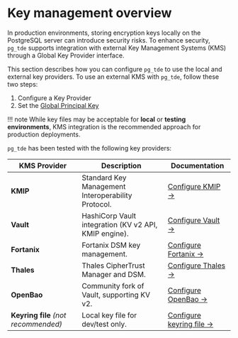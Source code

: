 # Key management overview

In production environments, storing encryption keys locally on the PostgreSQL server can introduce security risks. To enhance security, `pg_tde` supports integration with external Key Management Systems (KMS) through a Global Key Provider interface.

This section describes how you can configure `pg_tde` to use the local and external key providers.
To use an external KMS with `pg_tde`, follow these two steps:

1. Configure a Key Provider
2. Set the [Global Principal Key](set-principal-key.md)

!!! note
     While key files may be acceptable for **local** or **testing environments**, KMS integration is the recommended approach for production deployments.

`pg_tde` has been tested with the following key providers:

| KMS Provider       | Description                                           | Documentation |
|--------------------|-------------------------------------------------------|---------------|
| **KMIP**           | Standard Key Management Interoperability Protocol.    | [Configure KMIP →](kmip-server.md) |
| **Vault**          | HashiCorp Vault integration (KV v2 API, KMIP engine). | [Configure Vault →](vault.md) |
| **Fortanix**       | Fortanix DSM key management.                          | [Configure Fortanix →](kmip-fortanix.md) |
| **Thales**         | Thales CipherTrust Manager and DSM.                   | [Configure Thales →](kmip-thales.md) |
| **OpenBao**        | Community fork of Vault, supporting KV v2.            | [Configure OpenBao →](kmip-openbao.md) |
| **Keyring file** *(not recommended)* | Local key file for dev/test only.                  | [Configure keyring file →](keyring.md) |
